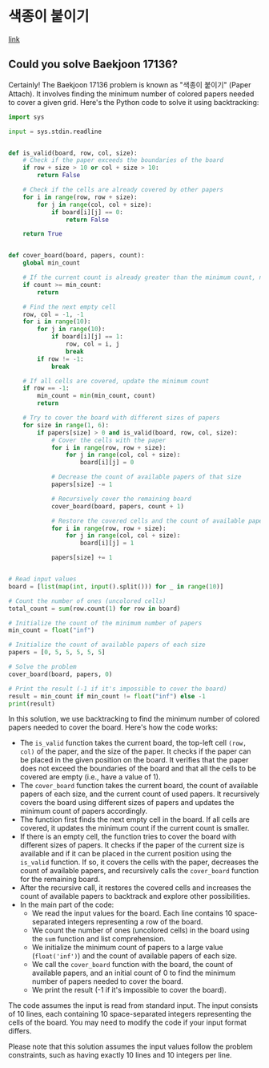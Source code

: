 # 색종이 붙이기

[link](https://www.acmicpc.net/problem/17136)

## Could you solve Baekjoon 17136?

Certainly! The Baekjoon 17136 problem is known as "색종이 붙이기" (Paper Attach). It involves finding the minimum number of colored papers needed to cover a given grid. Here's the Python code to solve it using backtracking:

```python
import sys

input = sys.stdin.readline


def is_valid(board, row, col, size):
    # Check if the paper exceeds the boundaries of the board
    if row + size > 10 or col + size > 10:
        return False

    # Check if the cells are already covered by other papers
    for i in range(row, row + size):
        for j in range(col, col + size):
            if board[i][j] == 0:
                return False

    return True


def cover_board(board, papers, count):
    global min_count

    # If the current count is already greater than the minimum count, no need to proceed
    if count >= min_count:
        return

    # Find the next empty cell
    row, col = -1, -1
    for i in range(10):
        for j in range(10):
            if board[i][j] == 1:
                row, col = i, j
                break
        if row != -1:
            break

    # If all cells are covered, update the minimum count
    if row == -1:
        min_count = min(min_count, count)
        return

    # Try to cover the board with different sizes of papers
    for size in range(1, 6):
        if papers[size] > 0 and is_valid(board, row, col, size):
            # Cover the cells with the paper
            for i in range(row, row + size):
                for j in range(col, col + size):
                    board[i][j] = 0

            # Decrease the count of available papers of that size
            papers[size] -= 1

            # Recursively cover the remaining board
            cover_board(board, papers, count + 1)

            # Restore the covered cells and the count of available papers
            for i in range(row, row + size):
                for j in range(col, col + size):
                    board[i][j] = 1

            papers[size] += 1


# Read input values
board = [list(map(int, input().split())) for _ in range(10)]

# Count the number of ones (uncolored cells)
total_count = sum(row.count(1) for row in board)

# Initialize the count of the minimum number of papers
min_count = float("inf")

# Initialize the count of available papers of each size
papers = [0, 5, 5, 5, 5, 5]

# Solve the problem
cover_board(board, papers, 0)

# Print the result (-1 if it's impossible to cover the board)
result = min_count if min_count != float("inf") else -1
print(result)
```

In this solution, we use backtracking to find the minimum number of colored papers needed to cover the board. Here's how the code works:

- The `is_valid` function takes the current board, the top-left cell `(row, col)` of the paper, and the size of the paper. It checks if the paper can be placed in the given position on the board. It verifies that the paper does not exceed the boundaries of the board and that all the cells to be covered are empty (i.e., have a value of 1).
- The `cover_board` function takes the current board, the count of available papers of each size, and the current count of used papers. It recursively covers the board using different sizes of papers and updates the minimum count of papers accordingly.
- The function first finds the next empty cell in the board. If all cells are covered, it updates the minimum count if the current count is smaller.
- If there is an empty cell, the function tries to cover the board with different sizes of papers. It checks if the paper of the current size is available and if it can be placed in the current position using the `is_valid` function. If so, it covers the cells with the paper, decreases the count of available papers, and recursively calls the `cover_board` function for the remaining board.
- After the recursive call, it restores the covered cells and increases the count of available papers to backtrack and explore other possibilities.
- In the main part of the code:
  - We read the input values for the board. Each line contains 10 space-separated integers representing a row of the board.
  - We count the number of ones (uncolored cells) in the board using the `sum` function and list comprehension.
  - We initialize the minimum count of papers to a large value (`float('inf')`) and the count of available papers of each size.
  - We call the `cover_board` function with the board, the count of available papers, and an initial count of 0 to find the minimum number of papers needed to cover the board.
  - We print the result (-1 if it's impossible to cover the board).

The code assumes the input is read from standard input. The input consists of 10 lines, each containing 10 space-separated integers representing the cells of the board. You may need to modify the code if your input format differs.

Please note that this solution assumes the input values follow the problem constraints, such as having exactly 10 lines and 10 integers per line.
